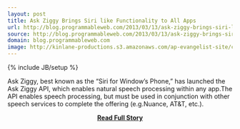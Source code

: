 ```yaml
---
layout: post
title: Ask Ziggy Brings Siri like Functionality to All Apps
url: http://blog.programmableweb.com/2013/03/13/ask-ziggy-brings-siri-like-functionality-to-all-apps/
source: http://blog.programmableweb.com/2013/03/13/ask-ziggy-brings-siri-like-functionality-to-all-apps/
domain: blog.programmableweb.com
image: http://kinlane-productions.s3.amazonaws.com/ap-evangelist-site/curated/screenshots/9352_api500_com.png
---
```

{% include JB/setup %}<p>Ask Ziggy, best known as the “Siri for Window’s Phone,” has launched the Ask Ziggy API, which enables natural speech processing within any app.The API enables speech processing, but must be used in conjunction with other speech services to complete the offering (e.g.Nuance, AT&amp;T, etc.).</p>
<center><p><a href="http://blog.programmableweb.com/2013/03/13/ask-ziggy-brings-siri-like-functionality-to-all-apps/" style='padding:25px; font-sze:18px; font-weight: bold;'>Read Full Story</a></p></center>
